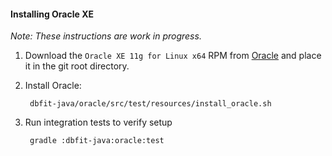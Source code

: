 #### Installing Oracle XE

*Note: These instructions are work in progress.*

1. Download the `Oracle XE 11g for Linux x64` RPM from [Oracle](http://www.oracle.com/technetwork/products/express-edition/downloads/index.html) and place it in the git root directory.

2. Install Oracle:

        dbfit-java/oracle/src/test/resources/install_oracle.sh

3. Run integration tests to verify setup

    	gradle :dbfit-java:oracle:test
